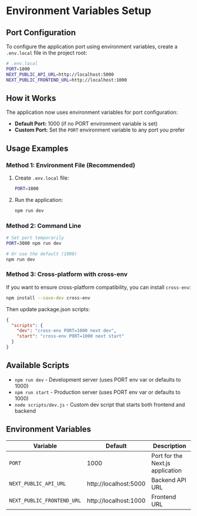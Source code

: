 # Environment Variables Setup

## Port Configuration

To configure the application port using environment variables, create a `.env.local` file in the project root:

```bash
# .env.local
PORT=1000
NEXT_PUBLIC_API_URL=http://localhost:5000
NEXT_PUBLIC_FRONTEND_URL=http://localhost:1000
```

## How it Works

The application now uses environment variables for port configuration:

- **Default Port:** 1000 (if no PORT environment variable is set)
- **Custom Port:** Set the `PORT` environment variable to any port you prefer

## Usage Examples

### Method 1: Environment File (Recommended)
1. Create `.env.local` file:
   ```bash
   PORT=1000
   ```

2. Run the application:
   ```bash
   npm run dev
   ```

### Method 2: Command Line
```bash
# Set port temporarily
PORT=3000 npm run dev

# Or use the default (1000)
npm run dev
```

### Method 3: Cross-platform with cross-env
If you want to ensure cross-platform compatibility, you can install `cross-env`:

```bash
npm install --save-dev cross-env
```

Then update package.json scripts:
```json
{
  "scripts": {
    "dev": "cross-env PORT=1000 next dev",
    "start": "cross-env PORT=1000 next start"
  }
}
```

## Available Scripts

- `npm run dev` - Development server (uses PORT env var or defaults to 1000)
- `npm run start` - Production server (uses PORT env var or defaults to 1000)
- `node scripts/dev.js` - Custom dev script that starts both frontend and backend

## Environment Variables

| Variable | Default | Description |
|----------|---------|-------------|
| `PORT` | 1000 | Port for the Next.js application |
| `NEXT_PUBLIC_API_URL` | http://localhost:5000 | Backend API URL |
| `NEXT_PUBLIC_FRONTEND_URL` | http://localhost:1000 | Frontend URL |
